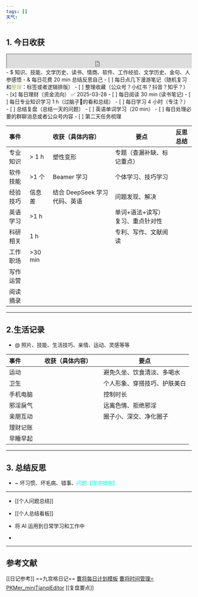 ```yaml
---
tags: []
天气:
---
```


## 1. 今日收获

<div style=" width: 100%;  height:40;overflow: hidden; "><iframe src="https://widget.pkmer.cn/free/miniTianqi?user=a2e5899e-975e-4457-afd4-ec3ff7dcbc90&select-theme=ta&theme=%E6%A0%B7%E5%BC%8F4&input-text=&theme-color=%2350F9FFFF&select-icon=durian" allow="fullscreen" style=" height: 100%; width: 100%;"></iframe></div>
- $ 知识、技能、文学历史、读书、情商、软件、工作经验、文学历史、金句、人参感悟
- & 每日花费 20 min 总结反思自己 
- [ ] 每日点几下漫游笔记（随机复习和<font color="#9bbb59">整理</font>：标签或者逻辑排版）
- [ ] 整理收藏（公众号？小红书？抖音？知乎？）
- [x] 每日理财（资金流向） ✅ 2025-03-28
- [ ] 每日阅读 30 min (读书笔记)
- [ ] 每日专业知识学习 1 h（过脑子🧠的看和总结）
- [ ] 每日学习 4 小时（专注？）
- [ ] 总结复盘（总结一天的问题）
- [ ] 英语单词学习（20 min）
- [ ] 每日处理必要的群聊消息或者公众号内容 
- [ ] 第二天任务梳理

| 事件   |          | 收获（具体内容）            | 要点                | 反思总结 |
| :--- | -------- | :------------------ | ----------------- | ---- |
| 专业知识 | \> 1 h   | 塑性变形                | 专题（查漏补缺、标记重点）     |      |
| 软件技能 | \>1 个    | Beamer 学习           | 个体学习、技巧学习         |      |
| 经验技巧 | 信息差      | 结合 DeepSeek 学习代码、英语 | 问题发现、解决           |      |
| 英语学习 | \>1 h    |                     | 单词+语法+读写）复习、重点针对性 |      |
| 科研相关 | 1 h      |                     | 专利、写作、文献阅读        |      |
| 工作职场 | \>30 min |                     |                   |      |
| 写作运营 |          |                     |                   |      |
| 阅读摘录 |          |                     |                   |      |

---
## 2.生活记录
- @  照片、技能、生活技巧、亲情、运动、灵感等等

| 事件   |     | 收获（具体内容） |     | 要点             |
| :--- | --- | :------- | --- | -------------- |
| 运动   |     |          |     | 避免久坐、饮食清淡、多喝水  |
| 卫生   |     |          |     | 个人形象、穿搭技巧、护肤美白 |
| 手机电脑 |     |          |     | 控制时长           |
| 邪淫戾气 |     |          |     | 远离色情、拒绝邪淫      |
| 亲朋互动 |     |          |     | 圈子小、深交、净化圈子    |
| 理财记账 |     |          |     |                |
| 早睡早起 |     |          |     |                |

---
## 3. 总结反思
- ~ 坏习惯、坏毛病、错事、<font color="#00ffdc">问题【改进措施】</font>
---
- [[个人问题总结]]
- [[个人总结看板]]

- 将 AI 运用到日常学习和工作中 
- 

---
## 参考文献

[[日记参考]] ==九宫格日记==
[曹将每日计划模板](https://mp.weixin.qq.com/s/8LYri0lvPV5Y8snHqvpJ5g)
[曹将时间管理⭐](https://mp.weixin.qq.com/s/Z8l7B5iOoCGtjP_KvMjMxA)
[PKMer_miniTianqiEditor](https://pkmer.cn/products/widget/miniTianqiEditor/)
[[复盘要点]]





